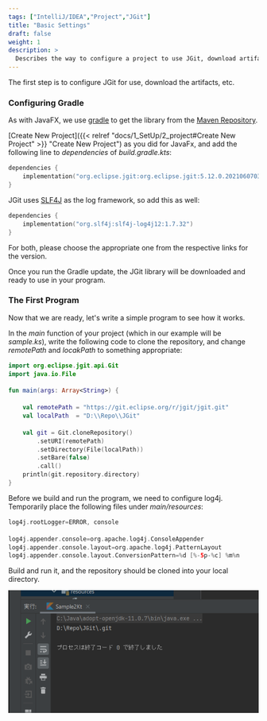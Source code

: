 ```yaml
---
tags: ["IntelliJ/IDEA","Project","JGit"]
title: "Basic Settings"
draft: false
weight: 1
description: >
  Describes the way to configure a project to use JGit, download artifacts, etc.
---
```


The first step is to configure JGit for use, download the artifacts, etc.

### Configuring Gradle

As with JavaFX, we use [gradle](https://gradle.org/) to get the library from the [Maven Repository](https://mvnrepository.com/artifact/org.eclipse.jgit/org.eclipse.jgit).

[Create New Project]({{< relref "docs/1_SetUp/2_project#Create New Project" >}} "Create New Project") as you did for JavaFx, and add the following line to *dependencies* of *build.gradle.kts*:

```kotlin
dependencies {
    implementation("org.eclipse.jgit:org.eclipse.jgit:5.12.0.202106070339-r")
}
```

JGit uses [SLF4J](https://mvnrepository.com/artifact/org.slf4j/slf4j-log4j12) as the log framework, so add this as well:

```kotlin
dependencies {
    implementation("org.slf4j:slf4j-log4j12:1.7.32")
}
```

For both, please choose the appropriate one from the respective links for the version.

Once you run the Gradle update, the JGit library will be downloaded and ready to use in your program.

### The First Program

<a name="Sample"></a>Now that we are ready, let's write a simple program to see how it works.

In the *main* function of your project (which in our example will be *sample.ks*), write the following code to clone the repository, and change *remotePath* and *locakPath* to something appropriate:

```kotlin
import org.eclipse.jgit.api.Git
import java.io.File

fun main(args: Array<String>) {

	val remotePath = "https://git.eclipse.org/r/jgit/jgit.git"
	val localPath  = "D:\\Repo\\JGit"

	val git = Git.cloneRepository()
		.setURI(remotePath)
		.setDirectory(File(localPath))
		.setBare(false)
		.call()
	println(git.repository.directory)
}
```
Before we build and run the program, we need to configure log4j.
Temporarily place the following files under *main/resources*:

```kotlin
log4j.rootLogger=ERROR, console

log4j.appender.console=org.apache.log4j.ConsoleAppender
log4j.appender.console.layout=org.apache.log4j.PatternLayout
log4j.appender.console.layout.ConversionPattern=%d [%-5p-%c] %m%n
```

Build and run it, and the repository should be cloned into your local directory.

![clone](jgit_1.png)